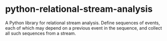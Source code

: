# python-relational-stream-analysis
A Python library for relational stream analysis. Define sequences of events, each of which may depend on a previous event in the sequence, and collect all such sequences from a stream.
